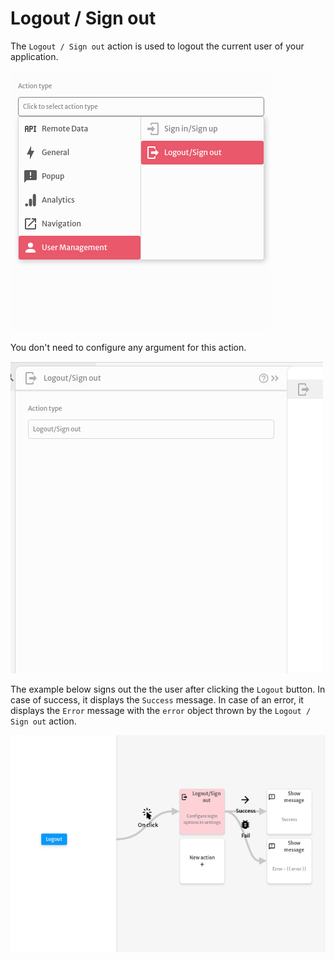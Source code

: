 # Logout / Sign out

The `Logout / Sign out` action is used to logout the current user of your application.

![](../../../.gitbook/assets/screenshot-from-2021-08-09-11-39-35.png)

You don't need to configure any argument for this action.

![](../../../.gitbook/assets/screenshot-from-2021-08-09-11-39-38.png)

The example below signs out the the user after clicking the `Logout` button. In case of success, it displays the `Success` message. In case of an error, it displays the `Error` message with the `error` object thrown by the `Logout / Sign out` action.

![](../../../.gitbook/assets/screenshot-from-2021-08-09-11-40-21.png)

